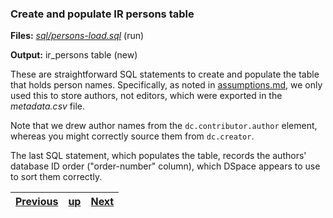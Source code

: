 ﻿### Create and populate IR persons table

**Files:** _[sql/persons-load.sql](sql/persons-load.sql)_ (run)

**Output:** ir_persons table (new)

These are straightforward SQL statements to create and populate the table that holds person names. Specifically, as noted in [assumptions.md](assumptions), we only used this to store authors, not editors, which were exported in the _metadata.csv_ file.

Note that we drew author names from the `dc.contributor.author` element, whereas you might correctly source them from `dc.creator`.

The last SQL statement, which populates the table, records the authors' database ID order ("order-number" column), which DSpace appears to use to sort them correctly.

[Previous](process-massage-metadata.md "Manipulate some data in the interim metadata table") | [up](process.md) | [Next](process-match-names.md "Prepare matching names for links table") |
:---- | :----: | ----:
